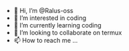- 👋 Hi, I’m @Ralus-oss
- 👀 I’m interested in coding
- 🌱 I’m currently learning coding
- 💞️ I’m looking to collaborate on termux
- 📫 How to reach me ...

<!---
Ralus-oss/Ralus-oss is a ✨ special ✨ repository because its `README.md` (this file) appears on your GitHub profile.
You can click the Preview link to take a look at your changes.
--->

